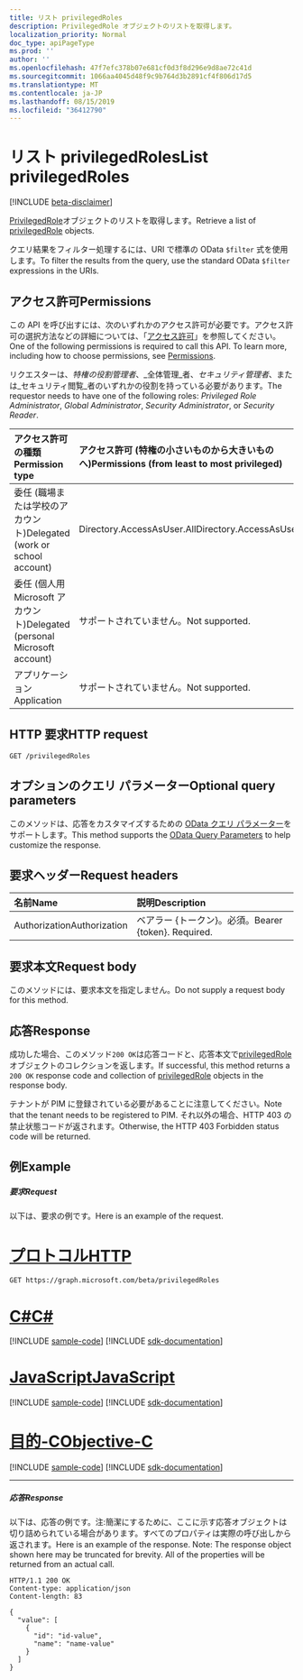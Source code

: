 ```yaml
---
title: リスト privilegedRoles
description: PrivilegedRole オブジェクトのリストを取得します。
localization_priority: Normal
doc_type: apiPageType
ms.prod: ''
author: ''
ms.openlocfilehash: 47f7efc378b07e681cf0d3f8d296e9d8ae72c41d
ms.sourcegitcommit: 1066aa4045d48f9c9b764d3b2891cf4f806d17d5
ms.translationtype: MT
ms.contentlocale: ja-JP
ms.lasthandoff: 08/15/2019
ms.locfileid: "36412790"
---
```

# <a name="list-privilegedroles"></a><span data-ttu-id="f4fe1-103">リスト privilegedRoles</span><span class="sxs-lookup"><span data-stu-id="f4fe1-103">List privilegedRoles</span></span>

[!INCLUDE [beta-disclaimer](../../includes/beta-disclaimer.md)]

<span data-ttu-id="f4fe1-104">[PrivilegedRole](../resources/privilegedrole.md)オブジェクトのリストを取得します。</span><span class="sxs-lookup"><span data-stu-id="f4fe1-104">Retrieve a list of [privilegedRole](../resources/privilegedrole.md) objects.</span></span>

<span data-ttu-id="f4fe1-105">クエリ結果をフィルター処理するには、URI で標準の OData ``$filter`` 式を使用します。</span><span class="sxs-lookup"><span data-stu-id="f4fe1-105">To filter the results from the query, use the standard OData ``$filter`` expressions in the URIs.</span></span>
## <a name="permissions"></a><span data-ttu-id="f4fe1-106">アクセス許可</span><span class="sxs-lookup"><span data-stu-id="f4fe1-106">Permissions</span></span>
<span data-ttu-id="f4fe1-p101">この API を呼び出すには、次のいずれかのアクセス許可が必要です。アクセス許可の選択方法などの詳細については、「[アクセス許可](/graph/permissions-reference)」を参照してください。</span><span class="sxs-lookup"><span data-stu-id="f4fe1-p101">One of the following permissions is required to call this API. To learn more, including how to choose permissions, see [Permissions](/graph/permissions-reference).</span></span>

<span data-ttu-id="f4fe1-109">リクエスターは、_特権の役割管理者_、_全体管理_者、_セキュリティ管理者_、または_セキュリティ閲覧_者のいずれかの役割を持っている必要があります。</span><span class="sxs-lookup"><span data-stu-id="f4fe1-109">The requestor needs to have one of the following roles: _Privileged Role Administrator_, _Global Administrator_, _Security Administrator_, or _Security Reader_.</span></span>
 

|<span data-ttu-id="f4fe1-110">アクセス許可の種類</span><span class="sxs-lookup"><span data-stu-id="f4fe1-110">Permission type</span></span>      | <span data-ttu-id="f4fe1-111">アクセス許可 (特権の小さいものから大きいものへ)</span><span class="sxs-lookup"><span data-stu-id="f4fe1-111">Permissions (from least to most privileged)</span></span>              |
|:--------------------|:---------------------------------------------------------|
|<span data-ttu-id="f4fe1-112">委任 (職場または学校のアカウント)</span><span class="sxs-lookup"><span data-stu-id="f4fe1-112">Delegated (work or school account)</span></span> | <span data-ttu-id="f4fe1-113">Directory.AccessAsUser.All</span><span class="sxs-lookup"><span data-stu-id="f4fe1-113">Directory.AccessAsUser.All</span></span>    |
|<span data-ttu-id="f4fe1-114">委任 (個人用 Microsoft アカウント)</span><span class="sxs-lookup"><span data-stu-id="f4fe1-114">Delegated (personal Microsoft account)</span></span> | <span data-ttu-id="f4fe1-115">サポートされていません。</span><span class="sxs-lookup"><span data-stu-id="f4fe1-115">Not supported.</span></span>    |
|<span data-ttu-id="f4fe1-116">アプリケーション</span><span class="sxs-lookup"><span data-stu-id="f4fe1-116">Application</span></span> | <span data-ttu-id="f4fe1-117">サポートされていません。</span><span class="sxs-lookup"><span data-stu-id="f4fe1-117">Not supported.</span></span> |

## <a name="http-request"></a><span data-ttu-id="f4fe1-118">HTTP 要求</span><span class="sxs-lookup"><span data-stu-id="f4fe1-118">HTTP request</span></span>
<!-- { "blockType": "ignored" } -->
```http
GET /privilegedRoles
```
## <a name="optional-query-parameters"></a><span data-ttu-id="f4fe1-119">オプションのクエリ パラメーター</span><span class="sxs-lookup"><span data-stu-id="f4fe1-119">Optional query parameters</span></span>
<span data-ttu-id="f4fe1-120">このメソッドは、応答をカスタマイズするための [OData クエリ パラメーター](https://developer.microsoft.com/graph/docs/concepts/query_parameters)をサポートします。</span><span class="sxs-lookup"><span data-stu-id="f4fe1-120">This method supports the [OData Query Parameters](https://developer.microsoft.com/graph/docs/concepts/query_parameters) to help customize the response.</span></span>

## <a name="request-headers"></a><span data-ttu-id="f4fe1-121">要求ヘッダー</span><span class="sxs-lookup"><span data-stu-id="f4fe1-121">Request headers</span></span>
| <span data-ttu-id="f4fe1-122">名前</span><span class="sxs-lookup"><span data-stu-id="f4fe1-122">Name</span></span>      |<span data-ttu-id="f4fe1-123">説明</span><span class="sxs-lookup"><span data-stu-id="f4fe1-123">Description</span></span>|
|:----------|:----------|
| <span data-ttu-id="f4fe1-124">Authorization</span><span class="sxs-lookup"><span data-stu-id="f4fe1-124">Authorization</span></span>  | <span data-ttu-id="f4fe1-p102">ベアラー {トークン}。必須。</span><span class="sxs-lookup"><span data-stu-id="f4fe1-p102">Bearer {token}. Required.</span></span> |

## <a name="request-body"></a><span data-ttu-id="f4fe1-127">要求本文</span><span class="sxs-lookup"><span data-stu-id="f4fe1-127">Request body</span></span>
<span data-ttu-id="f4fe1-128">このメソッドには、要求本文を指定しません。</span><span class="sxs-lookup"><span data-stu-id="f4fe1-128">Do not supply a request body for this method.</span></span>

## <a name="response"></a><span data-ttu-id="f4fe1-129">応答</span><span class="sxs-lookup"><span data-stu-id="f4fe1-129">Response</span></span>

<span data-ttu-id="f4fe1-130">成功した場合、このメソッド`200 OK`は応答コードと、応答本文で[privilegedRole](../resources/privilegedrole.md)オブジェクトのコレクションを返します。</span><span class="sxs-lookup"><span data-stu-id="f4fe1-130">If successful, this method returns a `200 OK` response code and collection of [privilegedRole](../resources/privilegedrole.md) objects in the response body.</span></span>

<span data-ttu-id="f4fe1-131">テナントが PIM に登録されている必要があることに注意してください。</span><span class="sxs-lookup"><span data-stu-id="f4fe1-131">Note that the tenant needs to be registered to PIM.</span></span> <span data-ttu-id="f4fe1-132">それ以外の場合、HTTP 403 の禁止状態コードが返されます。</span><span class="sxs-lookup"><span data-stu-id="f4fe1-132">Otherwise, the HTTP 403 Forbidden status code will be returned.</span></span>
## <a name="example"></a><span data-ttu-id="f4fe1-133">例</span><span class="sxs-lookup"><span data-stu-id="f4fe1-133">Example</span></span>
##### <a name="request"></a><span data-ttu-id="f4fe1-134">要求</span><span class="sxs-lookup"><span data-stu-id="f4fe1-134">Request</span></span>
<span data-ttu-id="f4fe1-135">以下は、要求の例です。</span><span class="sxs-lookup"><span data-stu-id="f4fe1-135">Here is an example of the request.</span></span>

# <a name="httptabhttp"></a>[<span data-ttu-id="f4fe1-136">プロトコル</span><span class="sxs-lookup"><span data-stu-id="f4fe1-136">HTTP</span></span>](#tab/http)
<!-- {
  "blockType": "request",
  "name": "get_privilegedroles"
}-->
```http
GET https://graph.microsoft.com/beta/privilegedRoles
```
# <a name="ctabcsharp"></a>[<span data-ttu-id="f4fe1-137">C#</span><span class="sxs-lookup"><span data-stu-id="f4fe1-137">C#</span></span>](#tab/csharp)
[!INCLUDE [sample-code](../includes/snippets/csharp/get-privilegedroles-csharp-snippets.md)]
[!INCLUDE [sdk-documentation](../includes/snippets/snippets-sdk-documentation-link.md)]

# <a name="javascripttabjavascript"></a>[<span data-ttu-id="f4fe1-138">JavaScript</span><span class="sxs-lookup"><span data-stu-id="f4fe1-138">JavaScript</span></span>](#tab/javascript)
[!INCLUDE [sample-code](../includes/snippets/javascript/get-privilegedroles-javascript-snippets.md)]
[!INCLUDE [sdk-documentation](../includes/snippets/snippets-sdk-documentation-link.md)]

# <a name="objective-ctabobjc"></a>[<span data-ttu-id="f4fe1-139">目的-C</span><span class="sxs-lookup"><span data-stu-id="f4fe1-139">Objective-C</span></span>](#tab/objc)
[!INCLUDE [sample-code](../includes/snippets/objc/get-privilegedroles-objc-snippets.md)]
[!INCLUDE [sdk-documentation](../includes/snippets/snippets-sdk-documentation-link.md)]

---

##### <a name="response"></a><span data-ttu-id="f4fe1-140">応答</span><span class="sxs-lookup"><span data-stu-id="f4fe1-140">Response</span></span>
<span data-ttu-id="f4fe1-p104">以下は、応答の例です。注:簡潔にするために、ここに示す応答オブジェクトは切り詰められている場合があります。すべてのプロパティは実際の呼び出しから返されます。</span><span class="sxs-lookup"><span data-stu-id="f4fe1-p104">Here is an example of the response. Note: The response object shown here may be truncated for brevity. All of the properties will be returned from an actual call.</span></span>
<!-- {
  "blockType": "response",
  "truncated": true,
  "@odata.type": "microsoft.graph.privilegedRole",
  "isCollection": true
} -->
```http
HTTP/1.1 200 OK
Content-type: application/json
Content-length: 83

{
  "value": [
    {
      "id": "id-value",
      "name": "name-value"
    }
  ]
}
```

<!-- uuid: 8fcb5dbc-d5aa-4681-8e31-b001d5168d79
2015-10-25 14:57:30 UTC -->
<!--
{
  "type": "#page.annotation",
  "description": "List privilegedRoles",
  "keywords": "",
  "section": "documentation",
  "tocPath": "",
  "suppressions": [
  ]
}
-->
